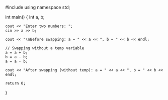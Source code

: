 #include <iostream>
using namespace std;

int main() {
    int a, b;

    cout << "Enter two numbers: ";
    cin >> a >> b;

    cout << "\nBefore swapping: a = " << a << ", b = " << b << endl;

    // Swapping without a temp variable
    a = a + b;
    b = a - b;
    a = a - b;

    cout << "After swapping (without temp): a = " << a << ", b = " << b << endl;

    return 0;
}
